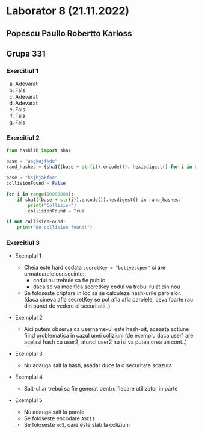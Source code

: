 # Laborator 8 (21.11.2022)
## Popescu Paullo Robertto Karloss
## Grupa 331

### Exercitiul 1
<ol type="a">
  <li>Adevarat</li>
  <li>Fals</li>
  <li>Adevarat</li>
  <li>Adevarat</li>
  <li>Fals</li>
  <li>Fals</li>
  <li>Fals</li>
</ol>

### Exercitiul 2
```py
from hashlib import sha1

base = "asgkajfkde"
rand_hashes = {sha1((base + str(i)).encode()). hexisdigest() for i in range(10)}

base = "ksjhjakfoe"
collisionFound = False

for i in range(10000000):
    if sha1((base + str(i)).encode()).hesdigest() in rand_hashes:
        print("Collision")
        collisionFound = True

if not collisionFound:
    print("No collision found!")
```

### Exercitiul 3
- Exemplul 1
    - Cheia este hard codata ```secretKey = "bettyesuper"``` si are urmatoarele consecinte:
        - codul nu trebuie sa fie public
        - daca se va modifica secretKey codul va trebui rulat din nou
    - Se foloseste criptare in loc sa se calculeze hash-urile parolelor. (daca cineva afla secretKey se pot afla afla parolele, ceva foarte rau din punct de vedere al securitatii..)
- Exemplul 2
    - Aici putem observa ca username-ul este hash-uit, aceasta actiune fiind problematica in cazul unei coliziuni (de exemplu daca user1 are acelasi hash cu user2, atunci user2 nu isi va putea crea un cont..)

- Exemplul 3
    - Nu adauga salt la hash, asadar duce la o securitate scazuta
- Exemplul 4
    - Salt-ul ar trebui sa fie generat pentru fiecare utilizator in parte
- Exemplul 5
    - Nu adauga salt la parole
    - Se foloseste encodare ```ASCII```
    - Se foloseste ```md5```, care este slab la coliziuni
